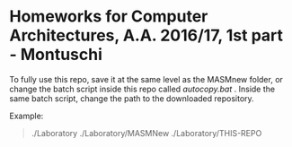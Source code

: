 # Homeworks for Computer Architectures, A.A. 2016/17, 1st part - Montuschi

To fully use this repo, save it at the same level as the MASMnew folder, or change the batch script inside this repo called _autocopy.bat_ . Inside the same batch script, change the path to the downloaded repository.

Example:
>./Laboratory
>./Laboratory/MASMNew
>./Laboratory/THIS-REPO
